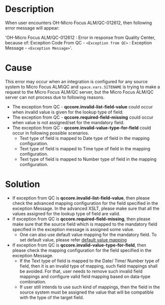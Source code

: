 # Description

When user encounters OH-Micro Focus ALM/QC-012612, then following error message will appear:

'OH-Micro Focus ALM/QC-012612 : Error in response from Quality Center, because of: Exception Code From QC - `<Exception from QC>` : Exception Message - `<Exception Message>`'.

# Cause

This error may occur when an integration is configured for any source system to Micro Focus ALM\QC and <code class="expression">space.vars.SITENAME</code> is trying to make a request to the Micro Focus ALM/QC server, but the Micro Focus ALM/QC server can not process due to following reasons.

* The exception from QC - **qccore.invalid-list-field-value** could occur when invalid value is given for the lookup type of field.
* The exception from QC - **qccore.required-field-missing** could occur when value is not assigned/set for the mandatory field.
* The exception from QC - **qccore.invalid-value-type-for-field** could occur in following possible scenarios.
  * Text type of field is mapped to Date type of field in the mapping configuration.
  * Text type of field is mapped to Time type of field in the mapping configuration.
  * Text type of field is mapped to Number type of field in the mapping configuration.

# Solution

* If exception from QC is **qccore.invalid-list-field-value**, then please check the advanced mapping configuration for the field specified in the exception Message. In the advanced XSLT, please make sure that all the values assigned for the lookup type of field are valid.
* If exception from QC is **qccore.required-field-missing**, then please make sure that the source field which is mapped to the mandatory field specified in the exception message is assigned some value.
  * One can also use default value mapping for the mandatory field. To set default value, please refer [default value mapping](../../../../integrate/mapping-configuration.md#default-mapping)
* If exception from QC is **qccore.invalid-value-type-for-field**, then please check the mapping configuration for the field specified in the exception Message.
  * If the Text type of field is mapped to the Date/ Time/ Number type of field, then it is an invalid type of mapping, such field mappings shall be avoided. For that, user needs to remove such invalid field mappings and configure valid field mapping based on data-type combination.
  * If user still intends to use such kind of mappings, then the field in the source system must be assigned the value that will be compatible with the type of the target field.
